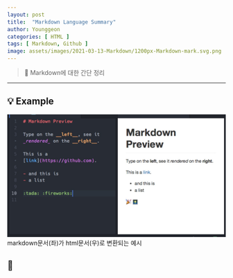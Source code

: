 ```yaml
---
layout: post
title:  "Markdown Language Summary"
author: Younggeon
categories: [ HTML ]
tags: [ Markdown, Github ]
image: assets/images/2021-03-13-Markdown/1200px-Markdown-mark.svg.png
---
```


> 👻 Markdown에 대한 간단 정리

---

## 💡 Example
<img src="assets/images/2021-03-13-Markdown/Markdown_Example.jpg" title="markdown example" alt="markdown example" />
markdown문서(좌)가 html문서(우)로 변환되는 예시

## 📌 
